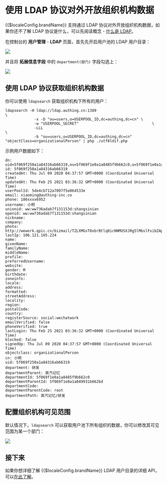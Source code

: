 # 使用 LDAP 协议对外开放组织机构数据

<LastUpdated/>

{{$localeConfig.brandName}} 支持通过 LDAP 协议对外开放组织机构数据，如果你还不了解 LDAP 协议是什么，可以先阅读概念 - [什么是 LDAP](/concepts/ldap.md)。

在控制台的 **用户管理** - **LDAP** 页面，首先先开启用户池的 LDAP 用户目录：

![](~@imagesZhCn/guides/org/Xnip2021-02-25_14-54-20.png)

并且将 **拓展信息字段** 中的 `department(部门)` 字段勾选上：

![](~@imagesZhCn/guides/org/Xnip2021-02-25_14-53-35.png)

## 使用 LDAP 协议获取组织机构数据

你可以使用 `ldapsearch` 获取组织机构下所有的用户：

```
ldapsearch -H ldap://ldap.authing.cn:1389 						   	  \
			 -x -D "ou=users,o=USERPOOL_ID,dc=authing,dc=cn" \
			 -w "USERPOOL_SECRET"  							 	  \
			 -LLL 													   	  \
			 -b "ou=users,o=USERPOOL_ID,dc=authing,dc=cn" "objectClass=organizationalPerson" | php ./utf8ldif.php
```

示例用户数据如下：

```
dn: uid=5f069f250a1a84316ab66319,ou=5f069f1e0a1a8485f9b662c0,o=5f069f1e0a1a849931b662bd,ou=users,o=5de4cb712a7097f5e064533e,dc=authing,dc=cn
id: 5f069f250a1a84316ab66319
createdAt: Thu Jul 09 2020 04:37:57 GMT+0000 (Coordinated Universal Time)
updatedAt: Thu Feb 25 2021 03:36:32 GMT+0000 (Coordinated Universal Time)
userPoolId: 5de4cb712a7097f5e064533e
email: xiaoming@authing-inc.co
phone: 186xxxx6952
username: 小明
unionid: ww:ww736adab7f131153d:shangsinian
openid: ww:ww736adab7f131153d:shangsinian
nickname: 
company:
photo: http://wework.qpic.cn/bizmail/TZLXMGsT0xbrBtlq0icNNMUSXJRg5lMbslFxibZApC8O2A9ibXibbRVeBg/0
lastIp: 106.121.165.224
name:
givenName:
familyName:
middleName:
profile:
preferredUsername:
website:
gender: M
birthdate:
zoneinfo:
locale:
address:
formatted:
streetAddress:
locality:
region:
postalCode:
country:
registerSource: social:wechatwork
emailVerified: false
phoneVerified: true
lastLogin: Thu Feb 25 2021 03:36:32 GMT+0000 (Coordinated Universal Time)
blocked: false
signedUp: Thu Jul 09 2020 04:37:57 GMT+0000 (Coordinated Universal Time)
objectclass: organizationalPerson
cn: 小明
uid: 5f069f250a1a84316ab66319
department: 研发
departmentParent: 蒸汽记忆
departmentId: 5f069f1e0a1a8485f9b662c0
departmentParentId: 5f069f1e0a1a849931b662bd
departmentCode:
departmentParentCode: root
departmentPath: 蒸汽记忆/研发
```

## 配置组织机构可见范围

默认情况下，`ldapsearch` 可以获取用户池下所有组织的数据，你可以修改其可见范围为某一个部门：

![](~@imagesZhCn/guides/org/Xnip2021-02-25_15-07-47.png)


## 接下来

如果你想详细了解 {{$localeConfig.brandName}} LDAP 用户目录的详细 API，可以[在此了解](/guides/users/ldap-user-directory.md)。 
